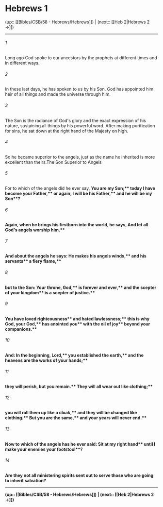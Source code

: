 # Hebrews 1

(up:: [[Bibles/CSB/58 - Hebrews/Hebrews]]) | (next:: [[Heb 2|Hebrews 2 →]])

***


###### 1 
Long ago God spoke to our ancestors by the prophets at different times and in different ways. 

###### 2 
In these last days, he has spoken to us by his Son. God has appointed him heir of all things and made the universe through him. 

###### 3 
The Son is the radiance of God's glory and the exact expression of his nature, sustaining all things by his powerful word. After making purification for sins, he sat down at the right hand of the Majesty on high. 

###### 4 
So he became superior to the angels, just as the name he inherited is more excellent than theirs.The Son Superior to Angels 

###### 5 
For to which of the angels did he ever say, <b class="quote">You are my Son;** <b class="quote">today I have become your Father,** or again, <b class="quote">I will be his Father,** <b class="quote">and he will be my Son**? 

###### 6 
Again, when he brings his firstborn into the world, he says, <b class="quote">And let all God's angels worship him.** 

###### 7 
And about the angels he says: <b class="quote">He makes his angels winds,** <b class="quote">and his servants** <b class="quote">a fiery flame,** 

###### 8 
but to the Son: <b class="quote">Your throne, God,** <b class="quote">is forever and ever,** <b class="quote">and the scepter of your kingdom** <b class="quote">is a scepter of justice.** 

###### 9 
<b class="quote">You have loved righteousness** <b class="quote">and hated lawlessness;** <b class="quote">this is why God, your God,** <b class="quote">has anointed you** <b class="quote">with the oil of joy** <b class="quote">beyond your companions.** 

###### 10 
And: <b class="quote">In the beginning, Lord,** <b class="quote">you established the earth,** <b class="quote">and the heavens are the works of your hands;** 

###### 11 
<b class="quote">they will perish, but you remain.** <b class="quote">They will all wear out like clothing;** 

###### 12 
<b class="quote">you will roll them up like a cloak,** <b class="quote">and they will be changed like clothing.** <b class="quote">But you are the same,** <b class="quote">and your years will never end.** 

###### 13 
Now to which of the angels has he ever said: <b class="quote">Sit at my right hand** <b class="quote">until I make your enemies your footstool**? 

###### 14 
Are they not all ministering spirits sent out to serve those who are going to inherit salvation?

***

(up:: [[Bibles/CSB/58 - Hebrews/Hebrews]]) | (next:: [[Heb 2|Hebrews 2 →]])
